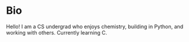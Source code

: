 # Bio

Hello! I am a CS undergrad who enjoys chemistry, building in Python, and working with others. Currently learning C.
